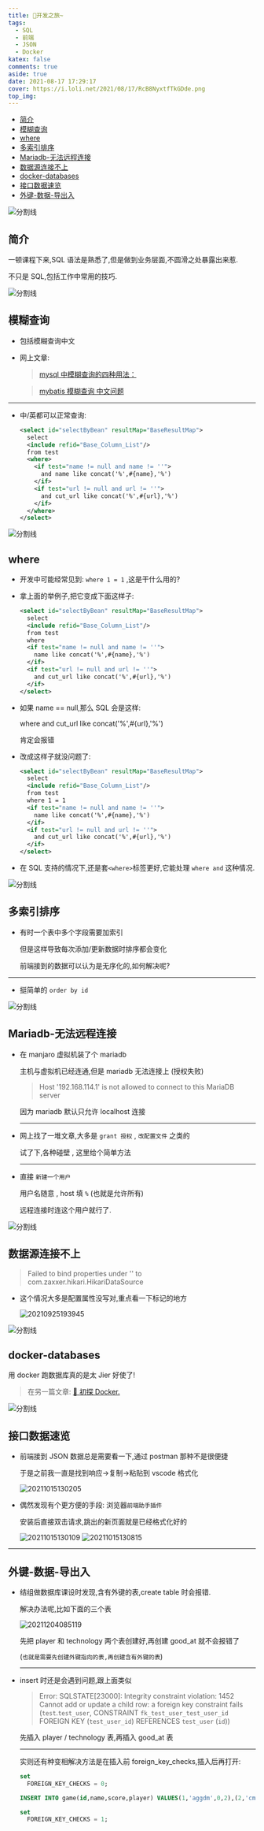 ```yaml
---
title: 🚚开发之旅~
tags:
  - SQL
  - 前端
  - JSON
  - Docker
katex: false
comments: true
aside: true
date: 2021-08-17 17:29:17
cover: https://i.loli.net/2021/08/17/RcB8NyxtfTkGDde.png
top_img:
---
```


<!--
 * @?: *********************************************************************
 * @Author: Weidows
 * @LastEditors: Weidows
 * @LastEditTime: 2021-12-04 08:59:48
 * @FilePath: \Blog-private\source\_posts\Java\SQL\sql-problem.md
 * @Description:
 * @!: *********************************************************************
-->

- [简介](#简介)
- [模糊查询](#模糊查询)
- [where](#where)
- [多索引排序](#多索引排序)
- [Mariadb-无法远程连接](#mariadb-无法远程连接)
- [数据源连接不上](#数据源连接不上)
- [docker-databases](#docker-databases)
- [接口数据速览](#接口数据速览)
- [外键-数据-导出入](#外键-数据-导出入)

![分割线](https://cdn.jsdelivr.net/gh/Weidows/Images/img/divider.png)

## 简介

一顿课程下来,SQL 语法是熟悉了,但是做到业务层面,不圆滑之处暴露出来惹.

不只是 SQL,包括工作中常用的技巧.

![分割线](https://cdn.jsdelivr.net/gh/Weidows/Images/img/divider.png)

## 模糊查询

- 包括模糊查询中文

- 网上文章:

  > [mysql 中模糊查询的四种用法：](https://www.cnblogs.com/-lin-x-c-/p/10375412.html)

  > [mybatis 模糊查询 中文问题](https://www.oschina.net/question/160183_36995)

---

- 中/英都可以正常查询:

  ```xml
  <select id="selectByBean" resultMap="BaseResultMap">
    select
    <include refid="Base_Column_List"/>
    from test
    <where>
      <if test="name != null and name != ''">
        and name like concat('%',#{name},'%')
      </if>
      <if test="url != null and url != ''">
        and cut_url like concat('%',#{url},'%')
      </if>
    </where>
  </select>
  ```

![分割线](https://cdn.jsdelivr.net/gh/Weidows/Images/img/divider.png)

## where

- 开发中可能经常见到: `where 1 = 1` ,这是干什么用的?

- 拿上面的举例子,把它变成下面这样子:

  ```xml
  <select id="selectByBean" resultMap="BaseResultMap">
    select
    <include refid="Base_Column_List"/>
    from test
    where
    <if test="name != null and name != ''">
      name like concat('%',#{name},'%')
    </if>
    <if test="url != null and url != ''">
      and cut_url like concat('%',#{url},'%')
    </if>
  </select>
  ```

- 如果 name == null,那么 SQL 会是这样:

  where and cut_url like concat('%',#{url},'%')

  肯定会报错

- 改成这样子就没问题了:

  ```xml
  <select id="selectByBean" resultMap="BaseResultMap">
    select
    <include refid="Base_Column_List"/>
    from test
    where 1 = 1
    <if test="name != null and name != ''">
      name like concat('%',#{name},'%')
    </if>
    <if test="url != null and url != ''">
      and cut_url like concat('%',#{url},'%')
    </if>
  </select>
  ```

- 在 SQL 支持的情况下,还是套`<where>`标签更好,它能处理 `where and` 这种情况.

![分割线](https://cdn.jsdelivr.net/gh/Weidows/Images/img/divider.png)

## 多索引排序

- 有时一个表中多个字段需要加索引

  但是这样导致每次添加/更新数据时排序都会变化

  前端接到的数据可以认为是无序化的,如何解决呢?

---

- 挺简单的 `order by id`

![分割线](https://cdn.jsdelivr.net/gh/Weidows/Images/img/divider.png)

## Mariadb-无法远程连接

- 在 manjaro 虚拟机装了个 mariadb

  主机与虚拟机已经连通,但是 mariadb 无法连接上 (授权失败)

  > Host '192.168.114.1' is not allowed to connect to this MariaDB server

  因为 mariadb 默认只允许 localhost 连接

  ***

- 网上找了一堆文章,大多是 `grant 授权` , `改配置文件` 之类的

  试了下,各种碰壁 , 这里给个简单方法

  ***

- 直接 `新建一个用户`

  用户名随意 , host 填 `%` (也就是允许所有)

  远程连接时连这个用户就行了.

![分割线](https://cdn.jsdelivr.net/gh/Weidows/Images/img/divider.png)

## 数据源连接不上

> Failed to bind properties under '' to com.zaxxer.hikari.HikariDataSource

- 这个情况大多是配置属性没写对,重点看一下标记的地方

  <img src="https://i.loli.net/2021/09/25/MJChF9w2mufaBtj.png" alt="20210925193945" />

![分割线](https://cdn.jsdelivr.net/gh/Weidows/Images/img/divider.png)

## docker-databases

用 docker 跑数据库真的是太 Jier 好使了!

> 在另一篇文章: [🌈 初探 Docker.](../../system/../docker#多数据库管理)

![分割线](https://cdn.jsdelivr.net/gh/Weidows/Images/img/divider.png)

## 接口数据速览

- 前端接到 JSON 数据总是需要看一下,通过 postman 那种不是很便捷

  于是之前我一直是找到响应->复制->粘贴到 vscode 格式化

  <img src="https://i.loli.net/2021/10/15/n8bTu926i3eXmfh.png" alt="20211015130205" />

- 偶然发现有个更方便的手段: 浏览器`前端助手插件`

  安装后直接双击请求,跳出的新页面就是已经格式化好的

  <img src="https://i.loli.net/2021/10/15/axDBtA1YhiFylob.png" alt="20211015130109" />

  <img src="https://i.loli.net/2021/10/15/Zb92EoeCIJ37zLg.png" alt="20211015130815" />

---

## 外键-数据-导出入

- 结组做数据库课设时发现,含有外键的表,create table 时会报错.

  解决办法呢,比如下面的三个表

  <img src="https://s2.loli.net/2021/12/04/lOuosRBpgCkGJWV.png" alt="20211204085119" />

  先把 player 和 technology 两个表创建好,再创建 good_at 就不会报错了

  (`也就是需要先创建外键指向的表,再创建含有外键的表`)

  ***

- insert 时还是会遇到问题,跟上面类似

  > Error: SQLSTATE[23000]: Integrity constraint violation: 1452 Cannot add or update a child row: a foreign key constraint fails (`test`.`test_user`, CONSTRAINT `fk_test_user_test_user_id` FOREIGN KEY (`test_user_id`) REFERENCES `test_user` (`id`))

  先插入 player / technology 表,再插入 good_at 表

  ***

  实则还有种变相解决方法是在插入前 foreign_key_checks,插入后再打开:

  ```sql
  set
    FOREIGN_KEY_CHECKS = 0;

  INSERT INTO game(id,name,score,player) VALUES(1,'aggdm',0,2),(2,'cmera',10,10),(3,'hzxgy',10,14),(4,'ihqti',5,12),(5,'hozmy',5,6),(6,'wrcux',1,12),(7,'mlijv',1,9),(8,'qmnij',10,11),(9,'vswdc',7,14),(10,'gebit',6,11);

  set
    FOREIGN_KEY_CHECKS = 1;
  ```
